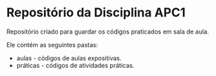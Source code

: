 # Repositório da  Disciplina APC1

Repositório criado para guardar os códigos praticados em sala de aula.

Ele contém as seguintes pastas:
* aulas - códigos de aulas expositivas.
* práticas - códigos de atividades práticas.
